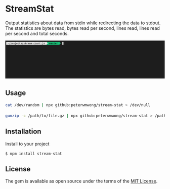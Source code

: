 # StreamStat

Output statistics about data from stdin while redirecting the data to stdout.
The statistics are bytes read, bytes read per second, lines read, lines read per
second and total seconds.

<img src="stream-stat-demo.gif" />

## Usage

```sh
cat /dev/random | npx github:peterwmwong/stream-stat > /dev/null

gunzip -c /path/to/file.gz | npx github:peterwmwong/stream-stat > /path/to/unzipped
```

## Installation

Install to your project

    $ npm install stream-stat

## License

The gem is available as open source under the terms of the [MIT License](http://opensource.org/licenses/MIT).

